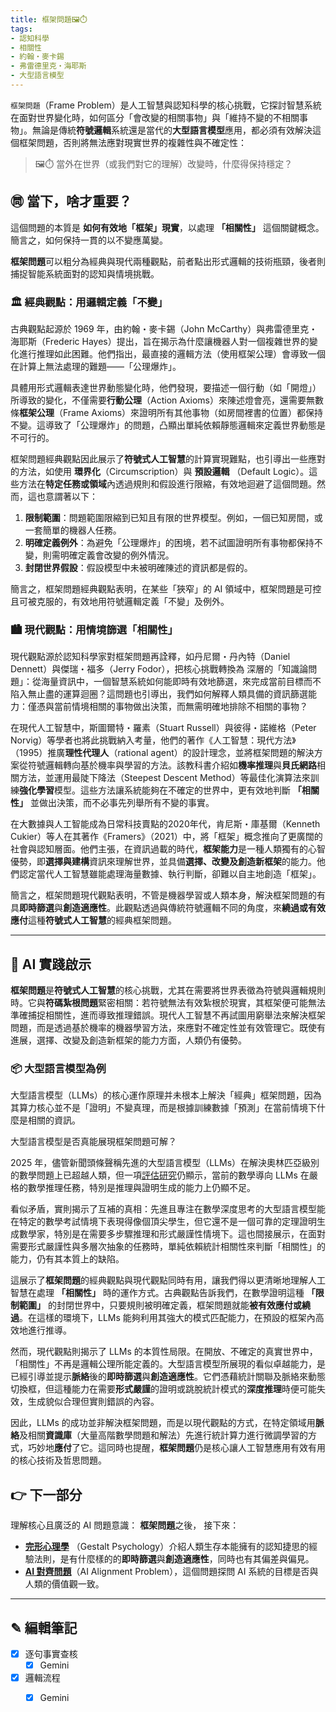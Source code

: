 ```yaml
---
title: 框架問題🖼️⏱️
tags:
- 認知科學
- 相關性
- 約翰・麥卡錫
- 弗雷德里克・海耶斯
- 大型語言模型
---
```


`框架問題`（Frame Problem）是人工智慧與認知科學的核心挑戰，它探討智慧系統在面對世界變化時，如何區分「會改變的相關事物」與「維持不變的不相關事物」。無論是傳統**符號邏輯**系統還是當代的**大型語言模型**應用，都必須有效解決這個框架問題，否則將無法應對現實世界的複雜性與不確定性：

> 🖼️⏱️ 當外在世界（或我們對它的理解）改變時，什麼得保持穩定？

## ㉄ 當下，啥才重要？

這個問題的本質是 **如何有效地「框架」現實**，以處理 **「相關性」** 這個關鍵概念。簡言之，如何保持一貫的以不變應萬變。

**框架問題**可以粗分為經典與現代兩種觀點，前者點出形式邏輯的技術瓶頸，後者則捕捉智能系統面對的認知與情境挑戰。

### 🏛️ 經典觀點：用邏輯定義「不變」

古典觀點起源於 1969 年，由約翰・麥卡錫（John McCarthy）與弗雷德里克・海耶斯（Frederic Hayes）提出，旨在揭示為什麼讓機器人對一個複雜世界的變化進行推理如此困難。他們指出，最直接的邏輯方法（使用框架公理）會導致一個在計算上無法處理的難題——「公理爆炸」。

具體用形式邏輯表達世界動態變化時，他們發現，要描述一個行動（如「開燈」）所導致的變化，不僅需要**行動公理**（Action Axioms）來陳述燈會亮，還需要無數條**框架公理**（Frame Axioms）來證明所有其他事物（如房間裡書的位置）都保持不變。這導致了「公理爆炸」的問題，凸顯出單純依賴靜態邏輯來定義世界動態是不可行的。

框架問題經典觀點因此展示了**符號式人工智慧**的計算實現難點，也引導出一些應對的方法，如使用 **環界化**（Circumscription）與 **預設邏輯** （Default Logic）。這些方法在**特定任務或領域**內透過規則和假設進行限縮，有效地迴避了這個問題。然而，這也意謂著以下：

1. **限制範圍**：問題範圍限縮到已知且有限的世界模型。例如，一個已知房間，或一套簡單的機器人任務。
2. **明確定義例外**：為避免「公理爆炸」的困境，若不試圖證明所有事物都保持不變，則需明確定義會改變的例外情況。
3. **封閉世界假設**：假設模型中未被明確陳述的資訊都是假的。

簡言之，框架問題經典觀點表明，在某些「狹窄」的 AI 領域中，框架問題是可控且可被克服的，有效地用符號邏輯定義「不變」及例外。

### 🏙️ 現代觀點：用情境篩選「相關性」

現代觀點源於認知科學家對框架問題再詮釋，如丹尼爾・丹內特（Daniel Dennett）與傑瑞・福多（Jerry Fodor），把核心挑戰轉換為
深層的「知識論問題」：從海量資訊中，一個智慧系統如何能即時有效地篩選，來完成當前目標而不陷入無止盡的運算迴圈？這問題也引導出，我們如何解釋人類具備的資訊篩選能力：僅憑與當前情境相關的事物做出決策，而無需明確地排除不相關的事物？

在現代人工智慧中，斯圖爾特・羅素（Stuart Russell）與彼得・諾維格（Peter Norvig）等學者也將此挑戰納入考量，他們的著作《人工智慧：現代方法》（1995）推廣**理性代理人**（rational agent）的設計理念，並將框架問題的解決方案從符號邏輯轉向基於機率與學習的方法。該教科書介紹如**機率推理**與**貝氏網路**相關方法，並運用最陡下降法（Steepest Descent Method）等最佳化演算法來訓練**強化學習**模型。這些方法讓系統能夠在不確定的世界中，更有效地判斷 **「相關性」** 並做出決策，而不必事先列舉所有不變的事實。

在大數據與人工智能成為日常科技賣點的2020年代，肯尼斯・庫基爾（Kenneth Cukier）等人在其著作《Framers》（2021）中，將「框架」概念推向了更廣闊的社會與認知層面。他們主張，在資訊過載的時代，**框架能力**是一種人類獨有的心智優勢，即**選擇與建構**資訊來理解世界，並具備**選擇、改變及創造新框架**的能力。他們認定當代人工智慧雖能處理海量數據、執行判斷，卻難以自主地創造「框架」。

簡言之，框架問題現代觀點表明，不管是機器學習或人類本身，解決框架問題的有具**即時篩選**與**創造適應性**。此觀點透過與傳統符號邏輯不同的角度，來**繞過或有效應付**這種**符號式人工智慧**的經典框架問題。

---
## 📌 AI 實踐啟示

**框架問題**是**符號式人工智慧**的核心挑戰，尤其在需要將世界表徵為符號與邏輯規則時。它與**符碼紮根問題**緊密相關：若符號無法有效紮根於現實，其框架便可能無法準確捕捉相關性，進而導致推理錯誤。現代人工智慧不再試圖用窮舉法來解決框架問題，而是透過基於機率的機器學習方法，來應對不確定性並有效管理它。既使有進展，選擇、改變及創造新框架的能力方面，人類仍有優勢。

### 📦 大型語言模型為例

大型語言模型（LLMs）的核心運作原理并未根本上解決「經典」框架問題，因為其算力核心並不是「證明」不變真理，而是根據訓練數據「預測」在當前情境下什麼是相關的資訊。

大型語言模型是否真能展現框架問題可解？

2025 年，儘管新聞頭條聲稱先進的大型語言模型（LLMs）在解決奧林匹亞級別的數學問題上已超越人類，但一項[評估研究](https://arxiv.org/abs/2503.21934)仍顯示，當前的數學導向 LLMs 在嚴格的數學推理任務，特別是推理與證明生成的能力上仍顯不足。

看似矛盾，實則揭示了互補的真相：先進且專注在數學深度思考的大型語言模型能在特定的數學考試情境下表現得像個頂尖學生，但它還不是一個可靠的定理證明生成數學家，特別是在需要多步驟推理和形式嚴謹性情境下。這也間接展示，在面對需要形式嚴謹性與多層次抽象的任務時，單純依賴統計相關性來判斷「相關性」的能力，仍有其本質上的缺陷。

這展示了**框架問題**的經典觀點與現代觀點同時有用，讓我們得以更清晰地理解人工智慧在處理 **「相關性」** 時的運作方式。古典觀點告訴我們，在數學證明這種 **「限制範圍」** 的封閉世界中，只要規則被明確定義，框架問題就能**被有效應付或繞過**。在這樣的環境下，LLMs 能夠利用其強大的模式匹配能力，在預設的框架內高效地進行推導。

然而，現代觀點則揭示了 LLMs 的本質性局限。在開放、不確定的真實世界中，「相關性」不再是邏輯公理所能定義的。大型語言模型所展現的看似卓越能力，是已經引導並提示**脈絡**後的**即時篩選**與**創造適應性**。它們憑藉統計關聯及脈絡來動態切換框，但這種能力在需要**形式嚴謹**的證明或跳脫統計模式的**深度推理**時便可能失效，生成貌似合理但實則錯誤的內容。

因此，LLMs 的成功並非解決框架問題，而是以現代觀點的方式，在特定領域用**脈絡**及相關**資識庫**（大量高階數學問題和解法）先進行統計算力進行微調學習的方式，巧妙地**應付**了它。這同時也提醒，**框架問題**仍是核心讓人工智慧應用有效有用的核心技術及哲思問題。


## 👉 下一部分

理解核心且廣泛的 AI 問題意識： **框架問題**之後， 接下來：
* **[完形心理學](01-05-Gestalt_Psychology.zh-hant)** （Gestalt Psychology）介紹人類生存本能擁有的認知捷思的經驗法則，是有什麼樣的的**即時篩選**與**創造適應性**，同時也有其偏差與偏見。
* **[AI 對齊問題](https://www.google.com/search?q=05-02-AI_alignment.zh-hant)**（AI Alignment Problem），這個問題探問 AI 系統的目標是否與人類的價值觀一致。

***

## ✎ 編輯筆記

- [x] 逐句事實查核 
	- [x] Gemini 
- [x] 邏輯流程
	- [x] Gemini 


